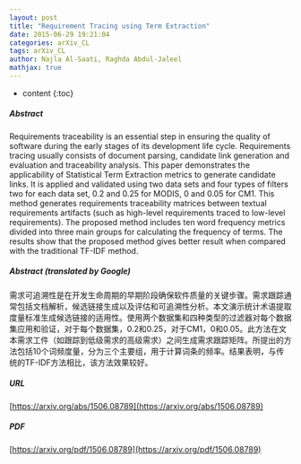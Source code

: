 ```yaml
---
layout: post
title: "Requirement Tracing using Term Extraction"
date: 2015-06-29 19:21:04
categories: arXiv_CL
tags: arXiv_CL
author: Najla Al-Saati, Raghda Abdul-Jaleel
mathjax: true
---
```


* content
{:toc}

##### Abstract
Requirements traceability is an essential step in ensuring the quality of software during the early stages of its development life cycle. Requirements tracing usually consists of document parsing, candidate link generation and evaluation and traceability analysis. This paper demonstrates the applicability of Statistical Term Extraction metrics to generate candidate links. It is applied and validated using two data sets and four types of filters two for each data set, 0.2 and 0.25 for MODIS, 0 and 0.05 for CM1. This method generates requirements traceability matrices between textual requirements artifacts (such as high-level requirements traced to low-level requirements). The proposed method includes ten word frequency metrics divided into three main groups for calculating the frequency of terms. The results show that the proposed method gives better result when compared with the traditional TF-IDF method.

##### Abstract (translated by Google)
需求可追溯性是在开发生命周期的早期阶段确保软件质量的关键步骤。需求跟踪通常包括文档解析，候选链接生成以及评估和可追溯性分析。本文演示统计术语提取度量标准生成候选链接的适用性。使用两个数据集和四种类型的过滤器对每个数据集应用和验证，对于每个数据集，0.2和0.25，对于CM1，0和0.05。此方法在文本需求工件（如跟踪到低级需求的高级需求）之间生成需求跟踪矩阵。所提出的方法包括10个词频度量，分为三个主要组，用于计算词条的频率。结果表明，与传统的TF-IDF方法相比，该方法效果较好。

##### URL
[https://arxiv.org/abs/1506.08789](https://arxiv.org/abs/1506.08789)

##### PDF
[https://arxiv.org/pdf/1506.08789](https://arxiv.org/pdf/1506.08789)


